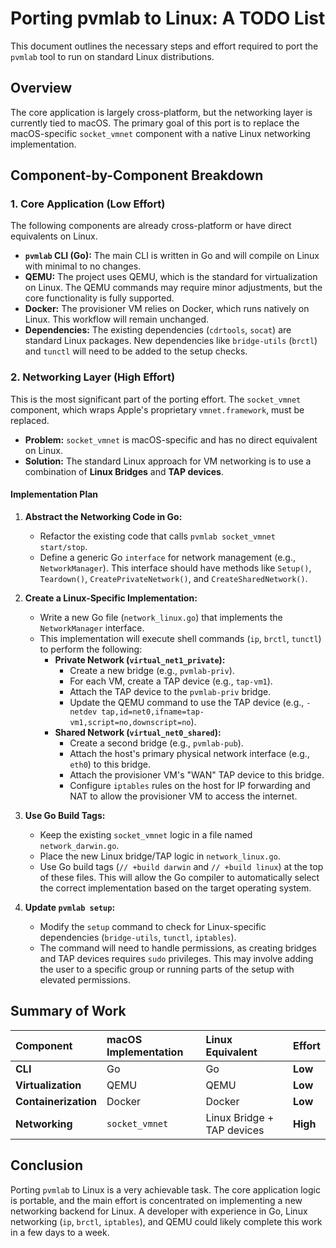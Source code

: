 # Porting pvmlab to Linux: A TODO List

This document outlines the necessary steps and effort required to port the `pvmlab` tool to run on standard Linux distributions.

## Overview

The core application is largely cross-platform, but the networking layer is currently tied to macOS. The primary goal of this port is to replace the macOS-specific `socket_vmnet` component with a native Linux networking implementation.

## Component-by-Component Breakdown

### 1. Core Application (Low Effort)

The following components are already cross-platform or have direct equivalents on Linux.

-   **`pvmlab` CLI (Go):** The main CLI is written in Go and will compile on Linux with minimal to no changes.
-   **QEMU:** The project uses QEMU, which is the standard for virtualization on Linux. The QEMU commands may require minor adjustments, but the core functionality is fully supported.
-   **Docker:** The provisioner VM relies on Docker, which runs natively on Linux. This workflow will remain unchanged.
-   **Dependencies:** The existing dependencies (`cdrtools`, `socat`) are standard Linux packages. New dependencies like `bridge-utils` (`brctl`) and `tunctl` will need to be added to the setup checks.

### 2. Networking Layer (High Effort)

This is the most significant part of the porting effort. The `socket_vmnet` component, which wraps Apple's proprietary `vmnet.framework`, must be replaced.

-   **Problem:** `socket_vmnet` is macOS-specific and has no direct equivalent on Linux.
-   **Solution:** The standard Linux approach for VM networking is to use a combination of **Linux Bridges** and **TAP devices**.

#### Implementation Plan

1.  **Abstract the Networking Code in Go:**
    -   Refactor the existing code that calls `pvmlab socket_vmnet start/stop`.
    -   Define a generic Go `interface` for network management (e.g., `NetworkManager`). This interface should have methods like `Setup()`, `Teardown()`, `CreatePrivateNetwork()`, and `CreateSharedNetwork()`.

2.  **Create a Linux-Specific Implementation:**
    -   Write a new Go file (`network_linux.go`) that implements the `NetworkManager` interface.
    -   This implementation will execute shell commands (`ip`, `brctl`, `tunctl`) to perform the following:
        -   **Private Network (`virtual_net1_private`):**
            -   Create a new bridge (e.g., `pvmlab-priv`).
            -   For each VM, create a TAP device (e.g., `tap-vm1`).
            -   Attach the TAP device to the `pvmlab-priv` bridge.
            -   Update the QEMU command to use the TAP device (e.g., `-netdev tap,id=net0,ifname=tap-vm1,script=no,downscript=no`).
        -   **Shared Network (`virtual_net0_shared`):**
            -   Create a second bridge (e.g., `pvmlab-pub`).
            -   Attach the host's primary physical network interface (e.g., `eth0`) to this bridge.
            -   Attach the provisioner VM's "WAN" TAP device to this bridge.
            -   Configure `iptables` rules on the host for IP forwarding and NAT to allow the provisioner VM to access the internet.

3.  **Use Go Build Tags:**
    -   Keep the existing `socket_vmnet` logic in a file named `network_darwin.go`.
    -   Place the new Linux bridge/TAP logic in `network_linux.go`.
    -   Use Go build tags (`// +build darwin` and `// +build linux`) at the top of these files. This will allow the Go compiler to automatically select the correct implementation based on the target operating system.

4.  **Update `pvmlab setup`:**
    -   Modify the `setup` command to check for Linux-specific dependencies (`bridge-utils`, `tunctl`, `iptables`).
    -   The command will need to handle permissions, as creating bridges and TAP devices requires `sudo` privileges. This may involve adding the user to a specific group or running parts of the setup with elevated permissions.

## Summary of Work

| Component | macOS Implementation | Linux Equivalent | Effort |
| :--- | :--- | :--- | :--- |
| **CLI** | Go | Go | **Low** |
| **Virtualization** | QEMU | QEMU | **Low** |
| **Containerization**| Docker | Docker | **Low** |
| **Networking** | `socket_vmnet` | Linux Bridge + TAP devices | **High** |

## Conclusion

Porting `pvmlab` to Linux is a very achievable task. The core application logic is portable, and the main effort is concentrated on implementing a new networking backend for Linux. A developer with experience in Go, Linux networking (`ip`, `brctl`, `iptables`), and QEMU could likely complete this work in a few days to a week.
